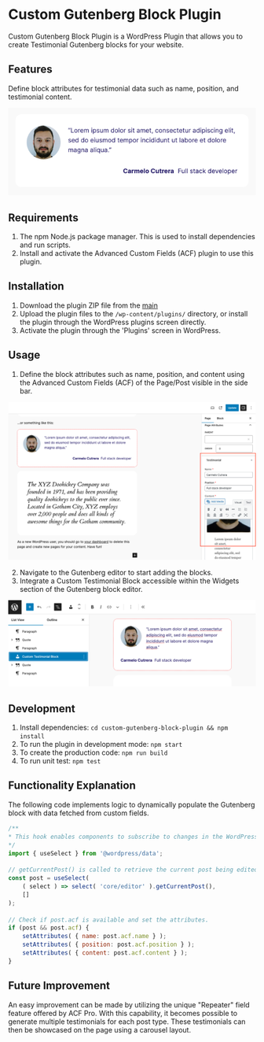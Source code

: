 # Custom Gutenberg Block Plugin

Custom Gutenberg Block Plugin is a WordPress Plugin that allows you to create Testimonial Gutenberg blocks for your website.

## Features

Define block attributes for testimonial data such as name, position, and testimonial content.

![](/assets/screenshot-2.png)

## Requirements

1. The npm Node.js package manager. This is used to install dependencies and run scripts.
2. Install and activate the Advanced Custom Fields (ACF) plugin to use this plugin.

## Installation

1. Download the plugin ZIP file from the [main](https://github.com/oracolo81/custom-gutenberg-block/archive/refs/heads/main.zip)
2. Upload the plugin files to the `/wp-content/plugins/` directory, or install the plugin through the WordPress plugins screen directly.
3. Activate the plugin through the 'Plugins' screen in WordPress.

## Usage

1. Define the block attributes such as name, position, and content using the Advanced Custom Fields (ACF) of the Page/Post visible in the side bar.

![](/assets/screenshot-3.png)

2. Navigate to the Gutenberg editor to start adding the blocks.
3. Integrate a Custom Testimonial Block accessible within the Widgets section of the Gutenberg block editor.

![](/assets/screenshot-1.png)

## Development

1. Install dependencies: `cd custom-gutenberg-block-plugin && npm install`
2. To run the plugin in development mode: `npm start`
3. To create the production code: `npm run build`
4. To run unit test: `npm test`

## Functionality Explanation

The following code implements logic to dynamically populate the Gutenberg block with data fetched from custom fields.

```js
/**
* This hook enables components to subscribe to changes in the WordPress data store.
*/
import { useSelect } from '@wordpress/data';

// getCurrentPost() is called to retrieve the current post being edited in the block editor, is stored in the post constant.
const post = useSelect(
    ( select ) => select( 'core/editor' ).getCurrentPost(),
    []
);

// Check if post.acf is available and set the attributes.
if (post && post.acf) {
    setAttributes( { name: post.acf.name } );
    setAttributes( { position: post.acf.position } );
    setAttributes( { content: post.acf.content } );
}
```

## Future Improvement

An easy improvement can be made by utilizing the unique "Repeater" field feature offered by ACF Pro. With this capability, it becomes possible to generate multiple testimonials for each post type. These testimonials can then be showcased on the page using a carousel layout.